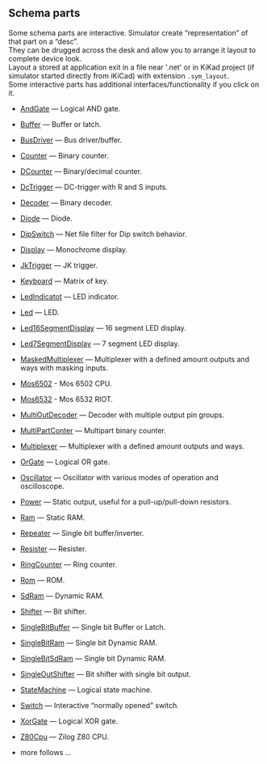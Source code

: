 ## Schema parts

Some schema parts are interactive. Simulator create “representation” of that part on a “desc”.  
They can be drugged across the desk and allow you to arrange it layout to complete device look.  
Layout a stored at application exit in a file near '.net' or in KiKad project (if simulator started directly from iKiCad) with extension
`.sym_layout`.  
Some interactive parts has additional interfaces/functionality if you click on it.

* [AndGate](and/README.md) — Logical AND gate.
* [Buffer](buffer/README.md) — Buffer or latch.
* [BusDriver](busDriver/README.md) — Bus driver/buffer.
* [Counter](counter/README.md) — Binary counter.
* [DCounter](dCounter/README.md) — Binary/decimal counter.
* [DcTrigger](dcTrigger/README.md) — DC-trigger with R and S inputs.
* [Decoder](decoder/README.md) — Binary decoder.
* [Diode](diode/README.md) — Diode.
* [DipSwitch](dipSwitch/README.md) — Net file filter for Dip switch behavior.
* [Display](display/README.md) — Monochrome display.
* [JkTrigger](jkTrigger/README.md) — JK trigger.
* [Keyboard](keyboard/README.md) — Matrix of key.
* [LedIndicatot](led/LedIndicator.md) — LED indicator.
* [Led](led/Led.md) — LED.
* [Led16SegmentDisplay](led16SegmentDisplay/README.md) — 16 segment LED display.
* [Led7SegmentDisplay](led7SegmentDisplay/README.md) — 7 segment LED display.
* [MaskedMultiplexer]( multiplexer/MaskedMultiplexer.md) — Multiplexer with a defined amount outputs and ways with masking inputs.
* [Mos6502](mos6502/README.md) - Mos 6502 CPU.
* [Mos6532](mos6532/README.md) - Mos 6532 RIOT.
* [MultiOutDecoder](decoder/MultiOutDecoder.md) — Decoder with multiple output pin groups.
* [MultiPartConter](counter/MultiPartCounter.md) — Multipart binary counter.
* [Multiplexer](multiplexer/README.md) — Multiplexer with a defined amount outputs and ways.
* [OrGate](or/README.md) — Logical OR gate.
* [Oscillator](oscillator/README.md) — Oscillator with various modes of operation and oscilloscope.
* [Power](power/README.md) — Static output, useful for a pull-up/pull-down resistors.
* [Ram](ram/README.md) — Static RAM.
* [Repeater](repeater/README.md) — Single bit buffer/inverter.
* [Resister](resister/README.md) — Resister.
* [RingCounter](ringCounter/README.md) — Ring counter.
* [Rom](rom/README.md) — ROM.
* [SdRam](sdram/README.md) — Dynamic RAM.
* [Shifter](shifter/README.md) — Bit shifter.
* [SingleBitBuffer](buffer/SingleBitBuffer.md) — Single bit Buffer or Latch.
* [SingleBitRam](ram/SingleBitRam.md) — Single bit Dynamic RAM.
* [SingleBitSdRam](sdram/SingleBitSdRam.md) — Single bit Dynamic RAM.
* [SingleOutShifter](shifter/SingleOutShifter.md) — Bit shifter with single bit output.
* [StateMachine](stateMachine/README.md) — Logical state machine.
* [Switch](switch/README.md) — Interactive “normally opened” switch.
* [XorGate](xor/README.md) — Logical XOR gate.
* [Z80Cpu](z80/README.md) — Zilog Z80 CPU.

* more follows … 